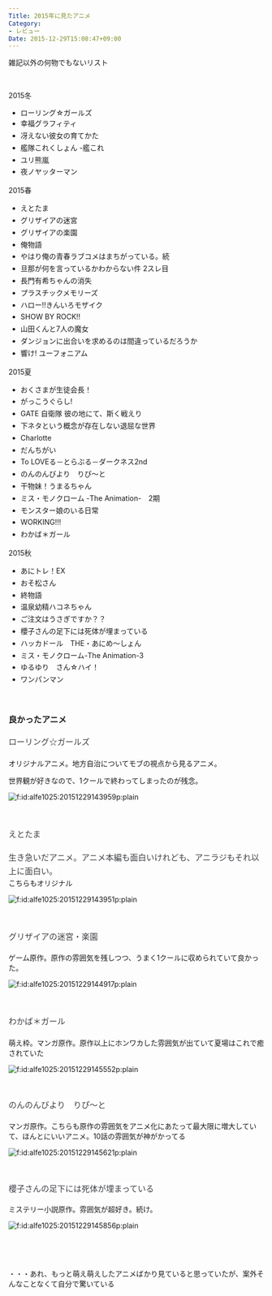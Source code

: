 ```yaml
---
Title: 2015年に見たアニメ
Category:
- レビュー
Date: 2015-12-29T15:08:47+09:00
---
```



雑記以外の何物でもないリスト

 

2015冬
<ul>
<li>ローリング☆ガールズ</li>
<li><span style="line-height: 1.7;">幸福グラフィティ</span></li>
<li><span style="line-height: 1.7;">冴えない彼女の育てかた</span></li>
<li><span style="line-height: 1.7;">艦隊これくしょん -艦これ</span></li>
<li><span style="line-height: 1.7;">ユリ熊嵐</span></li>
<li><span style="line-height: 1.7;">夜ノヤッターマン</span></li>
</ul>

2015春
<ul>
<li><span style="line-height: 1.7;">えとたま</span></li>
<li><span style="line-height: 1.7;">グリザイアの迷宮</span></li>
<li><span style="line-height: 1.7;">グリザイアの楽園</span></li>
<li><span style="line-height: 1.7;">俺物語</span></li>
<li><span style="line-height: 1.7;">やはり俺の青春ラブコメはまちがっている。続</span></li>
<li><span style="line-height: 1.7;">旦那が何を言っているかわからない件 2スレ目</span></li>
<li><span style="line-height: 1.7;">長門有希ちゃんの消失</span></li>
<li><span style="line-height: 1.7;">プラスチックメモリーズ</span></li>
<li><span style="line-height: 1.7;">ハロー!!きんいろモザイク</span></li>
<li><span style="line-height: 1.7;">SHOW BY ROCK!!</span></li>
<li><span style="line-height: 1.7;">山田くんと7人の魔女</span></li>
<li><span style="line-height: 1.7;">ダンジョンに出合いを求めるのは間違っているだろうか</span></li>
<li><span style="line-height: 1.7;">響け! ユーフォニアム</span></li>
</ul>

2015夏
<ul>
<li><span style="line-height: 1.7;">おくさまが生徒会長！</span></li>
<li><span style="line-height: 1.7;">がっこうぐらし! </span></li>
<li><span style="line-height: 1.7;">GATE 自衛隊 彼の地にて、斯く戦えり</span></li>
<li><span style="line-height: 1.7;">下ネタという概念が存在しない退屈な世界</span></li>
<li><span style="line-height: 1.7;">Charlotte</span></li>
<li><span style="line-height: 1.7;">だんちがい</span></li>
<li><span style="line-height: 1.7;">To LOVEる－とらぶる－ダークネス2nd</span></li>
<li><span style="line-height: 1.7;">のんのんびより　りぴ～と</span></li>
<li><span style="line-height: 1.7;">干物妹！うまるちゃん</span></li>
<li><span style="line-height: 1.7;">ミス・モノクローム -The Animation-　2期</span></li>
<li><span style="line-height: 1.7;">モンスター娘のいる日常</span></li>
<li><span style="line-height: 1.7;">WORKING!!!</span></li>
<li><span style="line-height: 1.7;">わかば＊ガール</span></li>
</ul>

2015秋
<ul>
<li><span style="line-height: 1.7;">あにトレ！EX</span></li>
<li><span style="line-height: 1.7;">おそ松さん</span></li>
<li><span style="line-height: 1.7;">終物語</span></li>
<li><span style="line-height: 1.7;">温泉幼精ハコネちゃん</span></li>
<li><span style="line-height: 1.7;">ご注文はうさぎですか？？</span></li>
<li><span style="line-height: 1.7;">櫻子さんの足下には死体が埋まっている</span></li>
<li><span style="line-height: 1.7;">ハッカドール　THE・あにめ～しょん</span></li>
<li><span style="line-height: 1.7;">ミス・モノクローム-The Animation-3</span></li>
<li><span style="line-height: 1.7;">ゆるゆり　さん☆ハイ！</span></li>
<li><span style="line-height: 1.7;">ワンパンマン</span></li>
</ul>

 

### 良かったアニメ

<h4><span style="color: #3d3f44; font-family: 'Helvetica Neue', Helvetica, Arial, 'ヒラギノ角ゴ Pro W3', 'Hiragino Kaku Gothic Pro', メイリオ, Meiryo, 'ＭＳ Ｐゴシック', 'MS PGothic', sans-serif; font-size: 16px; font-style: normal; font-variant: normal; font-weight: normal; letter-spacing: normal; line-height: 27.2px; orphans: auto; text-align: left; text-indent: 0px; text-transform: none; white-space: normal; widows: 1; word-spacing: 0px; -webkit-text-stroke-width: 0px; display: inline !important; float: none; background-color: #ffffff;">ローリング☆ガールズ</span></h4>

オリジナルアニメ。地方自治についてモブの視点から見るアニメ。

世界観が好きなので、1クールで終わってしまったのが残念。

<img class="hatena-fotolife" title="f:id:alfe1025:20151229143959p:plain" src="https://cdn-ak.f.st-hatena.com/images/fotolife/a/alfe1025/20151229/20151229143959.png" alt="f:id:alfe1025:20151229143959p:plain" />

 
<h4><span style="color: #3d3f44; font-family: 'Helvetica Neue', Helvetica, Arial, 'ヒラギノ角ゴ Pro W3', 'Hiragino Kaku Gothic Pro', メイリオ, Meiryo, 'ＭＳ Ｐゴシック', 'MS PGothic', sans-serif; font-size: 16px; font-style: normal; font-variant: normal; font-weight: normal; letter-spacing: normal; line-height: 27.2px; orphans: auto; text-align: left; text-indent: 0px; text-transform: none; white-space: normal; widows: 1; word-spacing: 0px; -webkit-text-stroke-width: 0px; display: inline !important; float: none; background-color: #ffffff;">えとたま</span></h4>

<span style="color: #3d3f44; font-family: 'Helvetica Neue', Helvetica, Arial, 'ヒラギノ角ゴ Pro W3', 'Hiragino Kaku Gothic Pro', メイリオ, Meiryo, 'ＭＳ Ｐゴシック', 'MS PGothic', sans-serif; font-size: 16px; font-style: normal; font-variant: normal; font-weight: normal; letter-spacing: normal; line-height: 27.2px; orphans: auto; text-align: left; text-indent: 0px; text-transform: none; white-space: normal; widows: 1; word-spacing: 0px; -webkit-text-stroke-width: 0px; display: inline !important; float: none; background-color: #ffffff;">生き急いだアニメ。アニメ本編も面白いけれども、アニラジもそれ以上に面白い。<br /></span>こちらもオリジナル

<img class="hatena-fotolife" title="f:id:alfe1025:20151229143951p:plain" src="https://cdn-ak.f.st-hatena.com/images/fotolife/a/alfe1025/20151229/20151229143951.png" alt="f:id:alfe1025:20151229143951p:plain" />

 
<h4><span style="color: #3d3f44; font-family: 'Helvetica Neue', Helvetica, Arial, 'ヒラギノ角ゴ Pro W3', 'Hiragino Kaku Gothic Pro', メイリオ, Meiryo, 'ＭＳ Ｐゴシック', 'MS PGothic', sans-serif; font-size: 16px; font-style: normal; font-variant: normal; font-weight: normal; letter-spacing: normal; line-height: 27.2px; orphans: auto; text-align: left; text-indent: 0px; text-transform: none; white-space: normal; widows: 1; word-spacing: 0px; -webkit-text-stroke-width: 0px; display: inline !important; float: none; background-color: #ffffff;">グリザイアの迷宮・楽園<br /></span></h4>

ゲーム原作。原作の雰囲気を残しつつ、うまく1クールに収められていて良かった。

<img class="hatena-fotolife" title="f:id:alfe1025:20151229144917p:plain" src="https://cdn-ak.f.st-hatena.com/images/fotolife/a/alfe1025/20151229/20151229144917.png" alt="f:id:alfe1025:20151229144917p:plain" />

 
<h4><span style="color: #3d3f44; font-family: 'Helvetica Neue', Helvetica, Arial, 'ヒラギノ角ゴ Pro W3', 'Hiragino Kaku Gothic Pro', メイリオ, Meiryo, 'ＭＳ Ｐゴシック', 'MS PGothic', sans-serif; font-size: 16px; font-style: normal; font-variant: normal; font-weight: normal; letter-spacing: normal; line-height: 27.2px; orphans: auto; text-align: left; text-indent: 0px; text-transform: none; white-space: normal; widows: 1; word-spacing: 0px; -webkit-text-stroke-width: 0px; display: inline !important; float: none; background-color: #ffffff;">わかば＊ガール</span></h4>

萌え枠。マンガ原作。原作以上にホンワカした雰囲気が出ていて夏場はこれで癒されていた

<img class="hatena-fotolife" title="f:id:alfe1025:20151229145552p:plain" src="https://cdn-ak.f.st-hatena.com/images/fotolife/a/alfe1025/20151229/20151229145552.png" alt="f:id:alfe1025:20151229145552p:plain" />

 
<h4><span style="color: #3d3f44; font-family: 'Helvetica Neue', Helvetica, Arial, 'ヒラギノ角ゴ Pro W3', 'Hiragino Kaku Gothic Pro', メイリオ, Meiryo, 'ＭＳ Ｐゴシック', 'MS PGothic', sans-serif; font-size: 16px; font-style: normal; font-variant: normal; font-weight: normal; letter-spacing: normal; line-height: 24px; orphans: auto; text-align: start; text-indent: 0px; text-transform: none; white-space: normal; widows: 1; word-spacing: 0px; -webkit-text-stroke-width: 0px; display: inline !important; float: none; background-color: #ffffff;">のんのんびより　りぴ～と</span></h4>

マンガ原作。こちらも原作の雰囲気をアニメ化にあたって最大限に増大していて、ほんとにいいアニメ。10話の雰囲気が神がかってる

<img class="hatena-fotolife" title="f:id:alfe1025:20151229145621p:plain" src="https://cdn-ak.f.st-hatena.com/images/fotolife/a/alfe1025/20151229/20151229145621.png" alt="f:id:alfe1025:20151229145621p:plain" />

 
<h4><span style="color: #3d3f44; font-family: 'Helvetica Neue', Helvetica, Arial, 'ヒラギノ角ゴ Pro W3', 'Hiragino Kaku Gothic Pro', メイリオ, Meiryo, 'ＭＳ Ｐゴシック', 'MS PGothic', sans-serif; font-size: 16px; font-style: normal; font-variant: normal; font-weight: normal; letter-spacing: normal; line-height: 24px; orphans: auto; text-align: left; text-indent: 0px; text-transform: none; white-space: normal; widows: 1; word-spacing: 0px; -webkit-text-stroke-width: 0px; display: inline !important; float: none; background-color: #ffffff;">櫻子さんの足下には死体が埋まっている</span></h4>

ミステリー小説原作。雰囲気が超好き。続け。

<img class="hatena-fotolife" title="f:id:alfe1025:20151229145856p:plain" src="https://cdn-ak.f.st-hatena.com/images/fotolife/a/alfe1025/20151229/20151229145856.png" alt="f:id:alfe1025:20151229145856p:plain" />

 

 

・・・あれ、もっと萌え萌えしたアニメばかり見ていると思っていたが、案外そんなことなくて自分で驚いている

 
